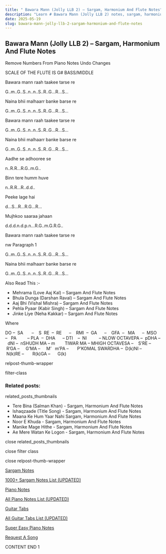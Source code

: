 ```yaml
---
title: " Bawara Mann (Jolly LLB 2) – Sargam, Harmonium And Flute Notes"
description: "Learn # Bawara Mann (Jolly LLB 2) notes, sargam, harmonium notations and flute notes. Easy step-by-step tutorial for beginners."
date: 2025-05-19
slug: bawara-mann-jolly-llb-2-sargam-harmonium-and-flute-notes
---
```


## Bawara Mann (Jolly LLB 2) – Sargam, Harmonium And Flute Notes

Remove Numbers From Piano Notes
Undo Changes

SCALE OF THE FLUTE IS G# BASS/MIDDLE

Bawara mann raah taakee tarse re

G..m..G..S..n..n..S..R..G…R…S…

Naina bhii malhaarr banke barse re

G..m..G..S..n..n..S..R..G…R…S…

Bawara mann raah taakee tarse re

G..m..G..S..n..n..S..R..G…R…S…

Naina bhii malhaarr banke barse re

G..m..G..S..n..n..S..R..G…R…S…

Aadhe se adhooree se

n..R.R…R.G..m.G..

Binn tere humm huve

n..R.R…R..d.d..

Peeke lage hai

d…S…R…R.G…R…

Mujhkoo saaraa jahaan

d.d.d.n.d.p.n…R.G..m.G.R.G..

Bawara mann raah taakee tarse re

nw Paragraph 1

G..m..G..S..n..n..S..R..G…R…S…

Naina bhii malhaarr banke barse re

G..m..G..S..n..n..S..R..G…R…S…

Also Read This :-

- Mehrama (Love Aaj Kal) – Sargam And Flute Notes
- Bhula Dunga (Darshan Raval) – Sargam And Flute Notes
- Aaj Bhi (Vishal Mishra) – Sargam And Flute Notes
- Pehla Pyaar (Kabir Singh) – Sargam And Flute Notes
- Jinke Liye (Neha Kakkar) – Sargam And Flute Notes

Where

DO –  SA       –    S  RE  –  RE      –    RMI  –  GA      –    GFA  –   MA      –  MSO  –   PA         – PLA  –  DHA      – DTI    –  NI          – NLOW OCTAVEPA –  pDHA –  dNI –  nSHUDH MA – m        TIWAR MA – MHIGH OCTAVESA –    S’RE –     R’GA –     G’MA –     M’   m’PA –       P’KOMAL SWARDHA –  D(k)NI –       N(k)RE –       R(k)GA –      G(k)

relpost-thumb-wrapper

filter-class

### Related posts:

related_posts_thumbnails

- Tere Bina (Salman Khan) - Sargam, Harmonium And Flute Notes
- Ishaqzaade (Title Song) - Sargam, Harmonium And Flute Notes
- Maana Ke Hum Yaar Nahi Sargam, Harmonium And Flute Notes
- Noor E Khuda - Sargam, Harmonium And Flute Notes
- Manike Mage Hithe - Sargam, Harmonium And Flute Notes
- Ae Mere Watan Ke Logon - Sargam, Harmonium And Flute Notes

close related_posts_thumbnails

close filter class

close relpost-thumb-wrapper

[Sargam Notes](/sargam-notes.html)

[1000+ Sargam Notes List (UPDATED)](/all-songs-list-sargam-notes.html)

[Piano Notes](/piano-notes.html)

[All Piano Notes List (UPDATED)](/all-songs-list-piano-notes.html)

[Guitar Tabs](/guitar-tabs.html)

[All Guitar Tabs List (UPDATED)](/all-songs-list-guitar-tabs.html)

[Super Easy Piano Notes](https://studywall.in/)

[Request A Song](/request-a-song.html)

CONTENT END 1
